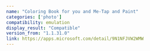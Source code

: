 ```yaml
---
name: "Coloring Book for you and Me-Tap and Paint"
categories: ['photo']
compatibility: emulation
display_result: "Compatible"
version_from: "1.1.31.0"
link: https://apps.microsoft.com/detail/9N1NFJVW2WMW
---
```

